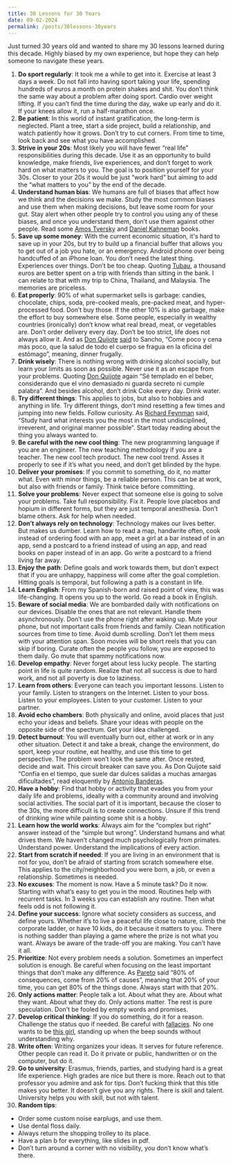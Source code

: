 ```yaml
---
title: 30 Lessons for 30 Years
date: 09-02-2024
permalink: /posts/30lessons-30years
---
```


Just turned 30 years old and wanted to share my 30 lessons learned during this decade. Highly biased by my own experience, but hope they can help someone to navigate these years.

1. **Do sport regularly**: It took me a while to get into it. Exercise at least 3 days a week. Do not fall into having sport taking your life, spending hundreds of euros a month on protein shakes and shit. You don’t think the same way about a problem after doing sport. Cardio over weight lifting. If you can’t find the time during the day, wake up early and do it. If your knees allow it, run a half-marathon once.
2. **Be patient**: In this world of instant gratification, the long-term is neglected. Plant a tree, start a side project, build a relationship, and watch patiently how it grows. Don’t try to cut corners. From time to time, look back and see what you have accomplished.
3. **Strive in your 20s**: Most likely you will have fewer “real life” responsibilities during this decade. Use it as an opportunity to build knowledge, make friends, live experiences, and don’t forget to work hard on what matters to you. The goal is to position yourself for your 30s. Closer to your 20s it would be just “work hard” but aiming to add the “what matters to you” by the end of the decade.
4. **Understand human bias**: We humans are full of biases that affect how we think and the decisions we make. Study the most common biases and use them when making decisions, but leave some room for your gut. Stay alert when other people try to control you using any of these biases, and once you understand them, don’t use them against other people. Read some [Amos Tversky](https://en.wikipedia.org/wiki/Amos_Tversky) and [Daniel Kahneman](https://en.wikipedia.org/wiki/Daniel_Kahneman) books.
5. **Save up some money**: With the current economic situation, it's hard to save up in your 20s, but try to build up a financial buffer that allows you to get out of a job you hate, or an emergency. Android phone over being handcuffed of an iPhone loan. You don’t need the latest thing. Experiences over things. Don’t be too cheap. Quoting [Tubau](https://twitter.com/joantubau), a thousand euros are better spent on a trip with friends than sitting in the bank. I can relate to that with my trip to China, Thailand, and Malaysia. The memories are priceless.
6. **Eat properly**: 90% of what supermarket sells is garbage: candies, chocolate, chips, soda, pre-cooked meals, pre-packed meat, and hyper-processed food. Don’t buy those. If the other 10% is also garbage, make the effort to buy somewhere else. Some people, especially in wealthy countries (ironically) don’t know what real bread, meat, or vegetables are. Don’t order delivery every day. Don’t be too strict, life does not always allow it. And as [Don Quijote](https://en.wikipedia.org/wiki/Don_Quixote) [said](https://cvc.cervantes.es/literatura/clasicos/quijote/edicion/parte2/cap43/default.htm) to Sancho, “Come poco y cena más poco, que la salud de todo el cuerpo se fragua en la oficina del estómago”, meaning, dinner frugally.
7. **Drink wisely**: There is nothing wrong with drinking alcohol socially, but learn your limits as soon as possible. Never use it as an escape from your problems. Quoting [Don Quijote](https://cvc.cervantes.es/literatura/clasicos/quijote/edicion/parte2/cap43/default.htm) again “Sé templado en el beber, considerando que el vino demasiado ni guarda secreto ni cumple palabra”. And besides alcohol, don’t drink Coke every day. Drink water.
8. **Try different things**: This applies to jobs, but also to hobbies and anything in life. Try different things, don’t mind resetting a few times and jumping into new fields. Follow curiosity. As [Richard Feynman](https://en.wikipedia.org/wiki/Richard_Feynman) said, “Study hard what interests you the most in the most undisciplined, irreverent, and original manner possible”. Start today reading about the thing you always wanted to.
9. **Be careful with the new cool thing**: The new programming language if you are an engineer. The new teaching methodology if you are a teacher. The new cool tech product. The new cool trend. Asses it properly to see if it’s what you need, and don’t get blinded by the hype.
10. **Deliver your promises**: If you commit to something, do it, no matter what. Even with minor things, be a reliable person. This can be at work, but also with friends or family. Think twice before committing.
11. **Solve your problems**: Never expect that someone else is going to solve your problems. Take full responsibility. Fix it. People love placebos and hopium in different forms, but they are just temporal anesthesia. Don’t blame others. Ask for help when needed.
12. **Don’t always rely on technology**: Technology makes our lives better. But makes us dumber. Learn how to read a map, handwrite often, cook instead of ordering food with an app, meet a girl at a bar instead of in an app, send a postcard to a friend instead of using an app, and read books on paper instead of in an app. Go write a postcard to a friend living far away.
13. **Enjoy the path**: Define goals and work towards them, but don’t expect that if you are unhappy, happiness will come after the goal completion. Hitting goals is temporal, but following a path is a constant in life.
14. **Learn English**: From my Spanish-born and raised point of view, this was life-changing. It opens you up to the world. Go read a book in English.
15. **Beware of social media**: We are bombarded daily with notifications on our devices. Disable the ones that are not relevant. Handle them asynchronously. Don’t use the phone right after waking up. Mute your phone, but not important calls from friends and family. Clean notification sources from time to time. Avoid dumb scrolling. Don’t let them mess with your attention span. Soon movies will be short reels that you can skip if boring. Curate often the people you follow, you are exposed to them daily. Go mute that spammy notifications now.
16. **Develop empathy**: Never forget about less lucky people. The starting point in life is quite random. Realize that not all success is due to hard work, and not all poverty is due to laziness.
17. **Learn from others**: Everyone can teach you important lessons. Listen to your family. Listen to strangers on the Internet. Listen to your boss. Listen to your employees. Listen to your customer. Listen to your partner.
18. **Avoid echo chambers**: Both physically and online, avoid places that just echo your ideas and beliefs. Share your ideas with people on the opposite side of the spectrum. Get your idea challenged.
19. **Detect burnout**: You will eventually burn out, either at work or in any other situation. Detect it and take a break, change the environment, do sport, keep your routine, eat healthy, and use this time to get perspective. The problem won’t look the same after. Once rested, decide and wait. This circuit breaker can save you. As Don Quijote said “Confía en el tiempo, que suele dar dulces salidas a muchas amargas dificultades”, read eloquently by [Antonio Banderas](https://www.youtube.com/watch?v=S7MasBoYzUk).
20. **Have a hobby**: Find that hobby or activity that evades you from your daily life and problems, ideally with a community around and involving social activities. The social part of it is important, because the closer to the 30s, the more difficult is to create connections. Unsure if this trend of drinking wine while painting some shit is a hobby.
21. **Learn how the world works**: Always aim for the “complex but right” answer instead of the “simple but wrong”. Understand humans and what drives them. We haven’t changed much psychologically from primates. Understand power. Understand the implications of every action.
22. **Start from scratch if needed**: If you are living in an environment that is not for you, don’t be afraid of starting from scratch somewhere else. This applies to the city/neighborhood you were born, a job, or even a relationship. Sometimes is needed.
23. **No excuses**: The moment is now. Have a 5 minute task? Do it now. Starting with what’s easy to get you in the mood. Routines help with recurrent tasks. In 3 weeks you can establish any routine. Then what feels odd is not following it.
24. **Define your success**: Ignore what society considers as success, and define yours. Whether it’s to live a peaceful life close to nature, climb the corporate ladder, or have 10 kids, do it because it matters to you. There is nothing sadder than playing a game where the prize is not what you want. Always be aware of the trade-off you are making. You can’t have it all.
25. **Prioritize**: Not every problem needs a solution. Sometimes an imperfect solution is enough. Be careful when focusing on the least important things that don’t make any difference. As [Pareto](https://en.wikipedia.org/wiki/Pareto_principle) said “80% of consequences, come from 20% of causes”, meaning that 20% of your time, you can get 80% of the things done. Always start with that 20%.
26. **Only actions matter**: People talk a lot. About what they are. About what they want. About what they do. Only actions matter. The rest is pure speculation. Don’t be fooled by empty words and promises.
27. **Develop critical thinking**: If you do something, do it for a reason. Challenge the status quo if needed. Be careful with [fallacies](https://www.youtube.com/watch?v=vjOrOMVFCbs). No one wants to be [this girl](https://www.youtube.com/watch?v=X6kWygqR0L8), standing up when the beep sounds without understanding why.
28. **Write often**: Writing organizes your ideas. It serves for future reference. Other people can read it. Do it private or public, handwritten or on the computer, but do it.
29. **Go to university**: Erasmus, friends, parties, and studying hard is a great life experience. High grades are nice but there is more. Reach out to that professor you admire and ask for tips. Don’t fucking think that this title makes you better. It doesn’t give you any rights. There is skill and talent. University helps you with skill, but not with talent.
30. **Random tips**:
* Order some custom noise earplugs, and use them.
* Use dental floss daily.
* Always return the shopping trolley to its place.
* Have a plan b for everything, like slides in pdf.
* Don’t turn around a corner with no visibility, you don’t know what’s there.
